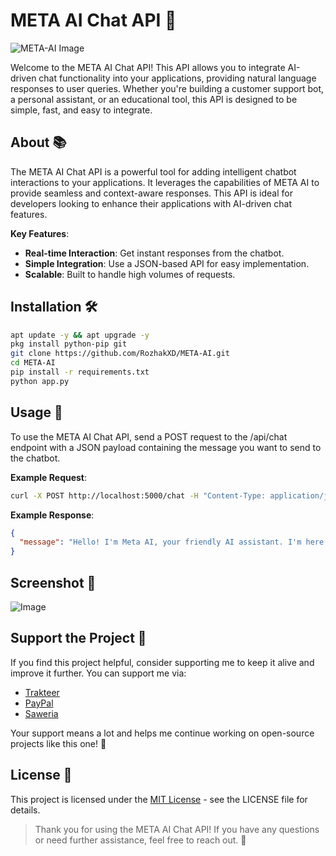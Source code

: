 # META AI Chat API 🤖
![META-AI Image](https://github.com/user-attachments/assets/967a7172-78d8-4412-a506-bb3609f95c19)

Welcome to the META AI Chat API! This API allows you to integrate AI-driven chat functionality into your applications, providing natural language responses to user queries. Whether you're building a customer support bot, a personal assistant, or an educational tool, this API is designed to be simple, fast, and easy to integrate.

## About 📚
The META AI Chat API is a powerful tool for adding intelligent chatbot interactions to your applications. It leverages the capabilities of META AI to provide seamless and context-aware responses. This API is ideal for developers looking to enhance their applications with AI-driven chat features.

**Key Features**:
- **Real-time Interaction**: Get instant responses from the chatbot.
- **Simple Integration**: Use a JSON-based API for easy implementation.
- **Scalable**: Built to handle high volumes of requests.

## Installation 🛠️
```bash
apt update -y && apt upgrade -y
pkg install python-pip git
git clone https://github.com/RozhakXD/META-AI.git
cd META-AI
pip install -r requirements.txt
python app.py
```

## Usage 🚀
To use the META AI Chat API, send a POST request to the /api/chat endpoint with a JSON payload containing the message you want to send to the chatbot.

**Example Request**:
```bash
curl -X POST http://localhost:5000/chat -H "Content-Type: application/json" -d '{"message": "Hi, who are you?"}'
```

**Example Response**:
```json
{
  "message": "Hello! I'm Meta AI, your friendly AI assistant. I'm here to help you with any questions or tasks you may have. How can I assist you today?"
}
```

## Screenshot 📸
![Image](https://github.com/user-attachments/assets/3527d8e6-2a29-4719-ad9c-99837e050d65)

## Support the Project 💖
If you find this project helpful, consider supporting me to keep it alive and improve it further. You can support me via:

- [Trakteer](https://trakteer.id/rozhak_official/tip)
- [PayPal](https://paypal.me/rozhak9)
- [Saweria](https://saweria.co/rozhak9)

Your support means a lot and helps me continue working on open-source projects like this one! 🚀

## License 📜
This project is licensed under the [MIT License](LICENSE) - see the LICENSE file for details.

> Thank you for using the META AI Chat API! If you have any questions or need further assistance, feel free to reach out. 🎉
